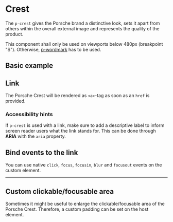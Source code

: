 # Crest

The `p-crest` gives the Porsche brand a distinctive look, sets it apart from others within the overall external image
and represents the quality of the product.

<Notification heading="Usage hint" state="error">
  This component shall only be used on viewports below 480px (breakpoint "S"). Otherwise, <a href="components/wordmark">p-wordmark</a> has to be used.
</Notification>

<TableOfContents></TableOfContents>

## Basic example

<Playground :markup="basicMarkup"></Playground>

## Link

The Porsche Crest will be rendered as `<a>`-tag as soon as an `href` is provided.

<Playground :markup="linkMarkup"></Playground>

### <A11yIcon></A11yIcon> Accessibility hints

If `p-crest` is used with a link, make sure to add a descriptive label to inform screen reader users what the link
stands for. This can be done through **ARIA** with the `aria` property.

## Bind events to the link

You can use native `click`, `focus`, `focusin`, `blur` and `focusout` events on the custom element.

<Playground :markup="eventsMarkup"></Playground>

---

## Custom clickable/focusable area

Sometimes it might be useful to enlarge the clickable/focusable area of the Porsche Crest. Therefore, a custom padding
can be set on the host element.

<Playground :markup="clickableAreaMarkup"></Playground>

<script lang="ts">
import Vue from 'vue';
import Component from 'vue-class-component';

@Component
export default class Code extends Vue {
  basicMarkup = `<p-crest></p-crest>`;
  linkMarkup = `<p-crest href="https://www.porsche.com" aria="{ 'aria-label': 'Porsche Homepage' }"></p-crest>`;

  eventsMarkup =
`<p-crest
  href="https://www.porsche.com"
  onclick="alert('click'); return false;"
  onfocus="console.log('focus')"
  onfocusin="console.log('focusin')"
  onblur="console.log('blur')"
  onfocusout="console.log('focusout')"
></p-crest>`;

  clickableAreaMarkup = `<p-crest href="https://www.porsche.com" aria="{ 'aria-label': 'Porsche Homepage' }" style="padding: 16px"></p-crest>`;
}
</script>
